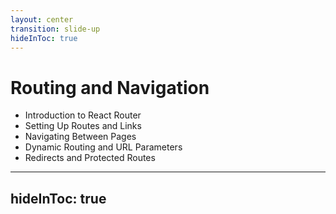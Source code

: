 ```yaml
---
layout: center
transition: slide-up
hideInToc: true
---
```


# Routing and Navigation

<div mt-2 />

- Introduction to React Router
- Setting Up Routes and Links
- Navigating Between Pages
- Dynamic Routing and URL Parameters
- Redirects and Protected Routes

---
hideInToc: true
---
